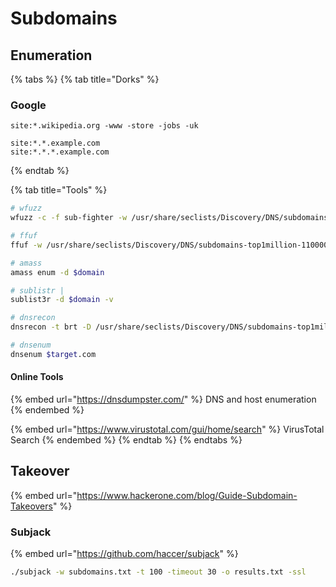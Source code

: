 # Subdomains

## Enumeration

{% tabs %}
{% tab title="Dorks" %}
### Google

```
site:*.wikipedia.org -www -store -jobs -uk

site:*.*.example.com
site:*.*.*.example.com 
```
{% endtab %}

{% tab title="Tools" %}
```bash
# wfuzz
wfuzz -c -f sub-fighter -w /usr/share/seclists/Discovery/DNS/subdomains-top1million-110000.txt -u "http://$target.com" -H "Host: FUZZ.$target.com"

# ffuf
ffuf -w /usr/share/seclists/Discovery/DNS/subdomains-top1million-110000.txt -H "Host: FUZZ.target.com" -u $target.com

# amass
amass enum -d $domain

# sublistr |
sublist3r -d $domain -v

# dnsrecon
dnsrecon -t brt -D /usr/share/seclists/Discovery/DNS/subdomains-top1million-110000.txt -v -d $domain

# dnsenum
dnsenum $target.com

```

#### Online Tools

{% embed url="https://dnsdumpster.com/" %}
DNS and host enumeration
{% endembed %}

{% embed url="https://www.virustotal.com/gui/home/search" %}
VirusTotal Search
{% endembed %}
{% endtab %}
{% endtabs %}

## Takeover

{% embed url="https://www.hackerone.com/blog/Guide-Subdomain-Takeovers" %}

### Subjack

{% embed url="https://github.com/haccer/subjack" %}

```bash
./subjack -w subdomains.txt -t 100 -timeout 30 -o results.txt -ssl
```
